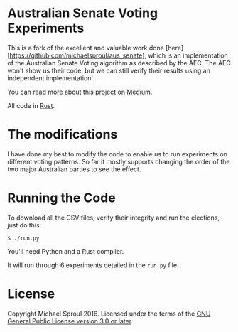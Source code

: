 Australian Senate Voting Experiments
====

This is a fork of the excellent and valuable work done [here][https://github.com/michaelsproul/aus_senate], which is an implementation of the Australian Senate Voting algorithm as described by the AEC.
The AEC won't show us their code, but we can still verify their results using an independent
implementation!

You can read more about this project on [Medium][medium-article].

All code in [Rust][].

# The modifications
I have done my best to modify the code to enable us to run experiments on different voting patterns. So far it mostly supports changing the order of the two major Australian parties to see the effect.

# Running the Code

To download all the CSV files, verify their integrity and run the elections, just do this:

```
$ ./run.py
```

You'll need Python and a Rust compiler.

It will run through 6 experiments detailed in the `run.py` file.

# License

Copyright Michael Sproul 2016. Licensed under the terms of the [GNU General Public License version 3.0 or later][gpl].

[Rust]: https://www.rust-lang.org
[gpl]: https://www.gnu.org/licenses/gpl-3.0.en.html
[medium-article]: https://medium.com/@michaelsproul/how-to-calculate-a-nation-states-election-result-in-your-bedroom-30f0c5d905af
